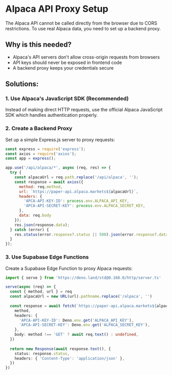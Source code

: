 # Alpaca API Proxy Setup

The Alpaca API cannot be called directly from the browser due to CORS restrictions. To use real Alpaca data, you need to set up a backend proxy.

## Why is this needed?

- Alpaca's API servers don't allow cross-origin requests from browsers
- API keys should never be exposed in frontend code
- A backend proxy keeps your credentials secure

## Solutions:

### 1. Use Alpaca's JavaScript SDK (Recommended)
Instead of making direct HTTP requests, use the official Alpaca JavaScript SDK which handles authentication properly.

### 2. Create a Backend Proxy
Set up a simple Express.js server to proxy requests:

```javascript
const express = require('express');
const axios = require('axios');
const app = express();

app.use('/api/alpaca/*', async (req, res) => {
  try {
    const alpacaUrl = req.path.replace('/api/alpaca', '');
    const response = await axios({
      method: req.method,
      url: `https://paper-api.alpaca.markets${alpacaUrl}`,
      headers: {
        'APCA-API-KEY-ID': process.env.ALPACA_API_KEY,
        'APCA-API-SECRET-KEY': process.env.ALPACA_SECRET_KEY,
      },
      data: req.body
    });
    res.json(response.data);
  } catch (error) {
    res.status(error.response?.status || 500).json(error.response?.data || { error: 'Proxy error' });
  }
});
```

### 3. Use Supabase Edge Functions
Create a Supabase Edge Function to proxy Alpaca requests:

```typescript
import { serve } from 'https://deno.land/std@0.168.0/http/server.ts'

serve(async (req) => {
  const { method, url } = req
  const alpacaUrl = new URL(url).pathname.replace('/alpaca', '')
  
  const response = await fetch(`https://paper-api.alpaca.markets${alpacaUrl}`, {
    method,
    headers: {
      'APCA-API-KEY-ID': Deno.env.get('ALPACA_API_KEY'),
      'APCA-API-SECRET-KEY': Deno.env.get('ALPACA_SECRET_KEY'),
    },
    body: method !== 'GET' ? await req.text() : undefined,
  })
  
  return new Response(await response.text(), {
    status: response.status,
    headers: { 'Content-Type': 'application/json' },
  })
})
```
